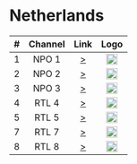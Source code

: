 <h1>Netherlands</h1>

| #   | Channel    | Link  | Logo |
|:---:|:----------:|:-----:|:-----:
| 1   | NPO 1     | [>]() | <img height="20" src="https://i.imgur.com/pUBy4Pb.png"/> |
| 2   | NPO 2     | [>]() | <img height="20" src="https://i.imgur.com/Vl2G1H3.png"/> |
| 3   | NPO 3     | [>]() | <img height="20" src="https://i.imgur.com/dVB4Pqc.png"/> |
| 4   | RTL 4     | [>]() | <img height="20" src="https://i.imgur.com/qzvUqSX.png"/> |
| 5   | RTL 5     | [>]() | <img height="20" src="https://i.imgur.com/paBpoKB.png"/> |
| 7   | RTL 7     | [>]() | <img height="20" src="https://i.imgur.com/MxWqvuQ.png"/> |
| 8   | RTL 8     | [>]() | <img height="20" src="https://i.imgur.com/gnKZbqd.png"/> |
